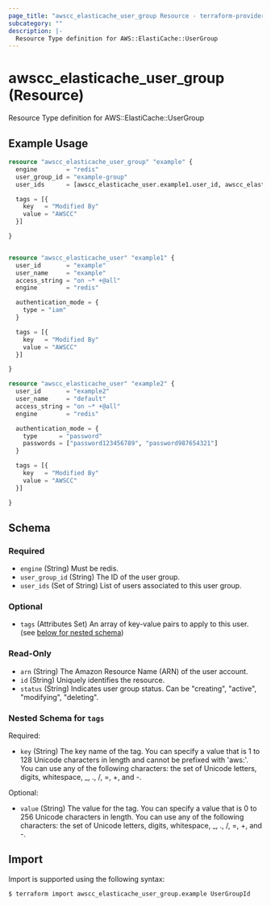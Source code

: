 ```yaml
---
page_title: "awscc_elasticache_user_group Resource - terraform-provider-awscc"
subcategory: ""
description: |-
  Resource Type definition for AWS::ElastiCache::UserGroup
---
```


# awscc_elasticache_user_group (Resource)

Resource Type definition for AWS::ElastiCache::UserGroup

## Example Usage

```terraform
resource "awscc_elasticache_user_group" "example" {
  engine        = "redis"
  user_group_id = "example-group"
  user_ids      = [awscc_elasticache_user.example1.user_id, awscc_elasticache_user.example2.user_id]

  tags = [{
    key   = "Modified By"
    value = "AWSCC"
  }]

}


resource "awscc_elasticache_user" "example1" {
  user_id       = "example"
  user_name     = "example"
  access_string = "on ~* +@all"
  engine        = "redis"

  authentication_mode = {
    type = "iam"
  }

  tags = [{
    key   = "Modified By"
    value = "AWSCC"
  }]

}

resource "awscc_elasticache_user" "example2" {
  user_id       = "example2"
  user_name     = "default"
  access_string = "on ~* +@all"
  engine        = "redis"

  authentication_mode = {
    type      = "password"
    passwords = ["password123456789", "password987654321"]
  }

  tags = [{
    key   = "Modified By"
    value = "AWSCC"
  }]

}
```

<!-- schema generated by tfplugindocs -->
## Schema

### Required

- `engine` (String) Must be redis.
- `user_group_id` (String) The ID of the user group.
- `user_ids` (Set of String) List of users associated to this user group.

### Optional

- `tags` (Attributes Set) An array of key-value pairs to apply to this user. (see [below for nested schema](#nestedatt--tags))

### Read-Only

- `arn` (String) The Amazon Resource Name (ARN) of the user account.
- `id` (String) Uniquely identifies the resource.
- `status` (String) Indicates user group status. Can be "creating", "active", "modifying", "deleting".

<a id="nestedatt--tags"></a>
### Nested Schema for `tags`

Required:

- `key` (String) The key name of the tag. You can specify a value that is 1 to 128 Unicode characters in length and cannot be prefixed with 'aws:'. You can use any of the following characters: the set of Unicode letters, digits, whitespace, _, ., /, =, +, and -.

Optional:

- `value` (String) The value for the tag. You can specify a value that is 0 to 256 Unicode characters in length. You can use any of the following characters: the set of Unicode letters, digits, whitespace, _, ., /, =, +, and -.

## Import

Import is supported using the following syntax:

```shell
$ terraform import awscc_elasticache_user_group.example UserGroupId
```